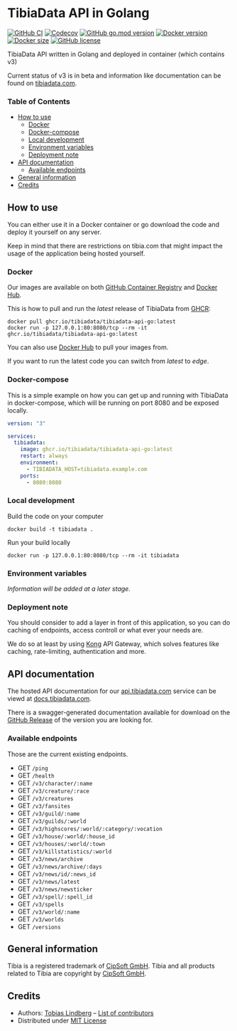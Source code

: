 # TibiaData API in Golang

[![GitHub CI](https://github.com/TibiaData/tibiadata-api-go/workflows/build/badge.svg?branch=main)](https://github.com/TibiaData/tibiadata-api-go/actions?query=workflow%3Abuild)
[![Codecov](https://codecov.io/gh/TibiaData/tibiadata-api-go/branch/main/graph/badge.svg?token=PSBNLBI10C)](https://codecov.io/gh/TibiaData/tibiadata-api-go)
[![GitHub go.mod version](https://img.shields.io/github/go-mod/go-version/tibiadata/tibiadata-api-go)](https://github.com/tibiadata/tibiadata-api-go/blob/main/go.mod)
[![Docker version](https://img.shields.io/docker/v/tibiadata/tibiadata-api-go/latest)](https://hub.docker.com/r/tibiadata/tibiadata-api-go)
[![Docker size](https://img.shields.io/docker/image-size/tibiadata/tibiadata-api-go/latest)](https://hub.docker.com/r/tibiadata/tibiadata-api-go)
[![GitHub license](https://img.shields.io/github/license/tibiadata/tibiadata-api-go)](https://github.com/tibiadata/tibiadata-api-go/blob/main/LICENSE)

TibiaData API written in Golang and deployed in container (which contains v3)

Current status of v3 is in beta and information like documentation can be found on [tibiadata.com](https://tibiadata.com/doc-api-v3/v3-beta/).

### Table of Contents

- [How to use](#how-to-use)
  - [Docker](#docker)
  - [Docker-compose](#docker-compose)
  - [Local development](#local-development)
  - [Environment variables](#environment-variables)
  - [Deployment note](#deployment-note)
- [API documentation](#api-documentation)
  - [Available endpoints](#available-endpoints)
- [General information](#general-information)
- [Credits](#credits)

## How to use

You can either use it in a Docker container or go download the code and deploy it yourself on any server.

Keep in mind that there are restrictions on tibia.com that might impact the usage of the application being hosted yourself.

### Docker

Our images are available on both [GitHub Container Registry](https://github.com/TibiaData/tibiadata-api-go/pkgs/container/tibiadata-api-go) and [Docker Hub](https://hub.docker.com/r/tibiadata/tibiadata-api-go).

This is how to pull and run the _latest_ release of TibiaData from [GHCR](https://github.com/TibiaData/tibiadata-api-go/pkgs/container/tibiadata-api-go):

```console
docker pull ghcr.io/tibiadata/tibiadata-api-go:latest
docker run -p 127.0.0.1:80:8080/tcp --rm -it ghcr.io/tibiadata/tibiadata-api-go:latest
```
You can also use [Docker Hub](https://hub.docker.com/r/tibiadata/tibiadata-api-go) to pull your images from.

If you want to run the latest code you can switch from _latest_ to _edge_.

### Docker-compose

This is a simple example on how you can get up and running with TibiaData in docker-compose, which will be running on port 8080 and be exposed locally.

```yaml
version: "3"

services:
  tibiadata:
    image: ghcr.io/tibiadata/tibiadata-api-go:latest
    restart: always
    environment:
      - TIBIADATA_HOST=tibiadata.example.com
    ports:
      - 8080:8080
```

### Local development

Build the code on your computer

```console
docker build -t tibiadata .
```

Run your build locally

```console
docker run -p 127.0.0.1:80:8080/tcp --rm -it tibiadata
```

### Environment variables

_Information will be added at a later stage._

### Deployment note

You should consider to add a layer in front of this application, so you can do caching of endpoints, access controll or what ever your needs are.

We do so at least by using [Kong](https://github.com/Kong/kong) API Gateway, which solves features like caching, rate-limiting, authentication and more.

## API documentation

The hosted API documentation for our [api.tibiadata.com](https://api.tibiadata.com) service can be viewd at [docs.tibiadata.com](https://docs.tibiadata.com).

There is a swagger-generated documentation available for download on the [GitHub Release](https://github.com/TibiaData/tibiadata-api-go/releases) of the version you are looking for.

### Available endpoints

Those are the current existing endpoints.

- GET `/ping`
- GET `/health`
- GET `/v3/character/:name`
- GET `/v3/creature/:race`
- GET `/v3/creatures`
- GET `/v3/fansites`
- GET `/v3/guild/:name`
- GET `/v3/guilds/:world`
- GET `/v3/highscores/:world/:category/:vocation`
- GET `/v3/house/:world/:house_id`
- GET `/v3/houses/:world/:town`
- GET `/v3/killstatistics/:world`
- GET `/v3/news/archive`
- GET `/v3/news/archive/:days`
- GET `/v3/news/id/:news_id`
- GET `/v3/news/latest`
- GET `/v3/news/newsticker`
- GET `/v3/spell/:spell_id`
- GET `/v3/spells`
- GET `/v3/world/:name`
- GET `/v3/worlds`
- GET `/versions`

## General information

Tibia is a registered trademark of [CipSoft GmbH](https://www.cipsoft.com/en/). Tibia and all products related to Tibia are copyright by [CipSoft GmbH](https://www.cipsoft.com/en/).

## Credits

- Authors: [Tobias Lindberg](https://github.com/tobiasehlert) – [List of contributors](https://github.com/TibiaData/tibiadata-api-go/graphs/contributors)
- Distributed under [MIT License](LICENSE)
